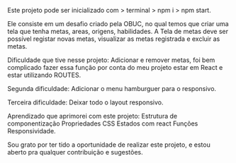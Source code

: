 Este projeto pode ser inicializado com > terminal > npm i > npm start.

Ele consiste em um desafio criado pela OBUC, no qual temos que criar uma tela que tenha metas, areas, origens, habilidades.
A Tela de metas deve ser possível registar novas metas, visualizar as metas registrada e excluir as metas.

Dificuldade que tive nesse projeto:
Adicionar e remover metas, foi bem complicado fazer essa função por conta do meu projeto estar em React e estar utilizando ROUTES.

Segunda dificuldade: Adicionar o menu hamburguer para o responsivo.

Terceira dificuldade: Deixar todo o layout responsivo.

Aprendizado que aprimorei com este projeto:
Estrutura de componentização
Propriedades CSS
Estados com react
Funções
Responsividade.

Sou grato por ter tido a oportunidade de realizar este projeto, e estou aberto pra qualquer contribuição e  sugestões.
